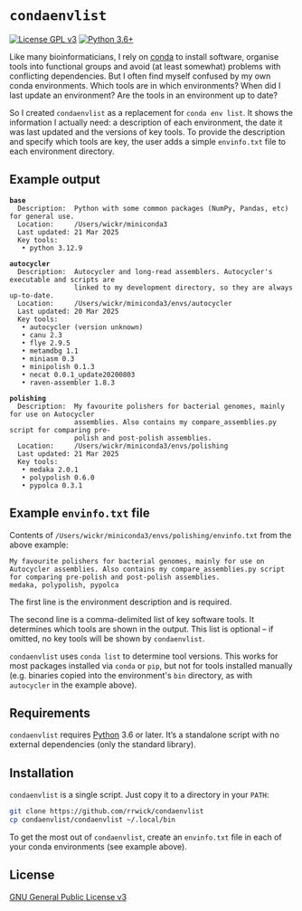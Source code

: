 # `condaenvlist`

[![License GPL v3](https://img.shields.io/badge/license-GPL%20v3-blue.svg)](https://www.gnu.org/licenses/gpl-3.0.en.html) [![Python 3.6+](https://img.shields.io/badge/python-3.6%2B-blue.svg)](https://www.python.org/downloads/)


Like many bioinformaticians, I rely on [conda](https://www.anaconda.com/docs/getting-started/miniconda/main) to install software, organise tools into functional groups and avoid (at least somewhat) problems with conflicting dependencies. But I often find myself confused by my own conda environments. Which tools are in which environments? When did I last update an environment? Are the tools in an environment up to date?

So I created `condaenvlist` as a replacement for `conda env list`. It shows the information I actually need: a description of each environment, the date it was last updated and the versions of key tools. To provide the description and specify which tools are key, the user adds a simple `envinfo.txt` file to each environment directory.



## Example output

<pre><code><b>base</b>
  Description:  Python with some common packages (NumPy, Pandas, etc) for general use.
  Location:     /Users/wickr/miniconda3
  Last updated: 21 Mar 2025
  Key tools:
   • python 3.12.9

<b>autocycler</b>
  Description:  Autocycler and long-read assemblers. Autocycler's executable and scripts are
                linked to my development directory, so they are always up-to-date.
  Location:     /Users/wickr/miniconda3/envs/autocycler
  Last updated: 20 Mar 2025
  Key tools:
   • autocycler (version unknown)
   • canu 2.3
   • flye 2.9.5
   • metamdbg 1.1
   • miniasm 0.3
   • minipolish 0.1.3
   • necat 0.0.1_update20200803
   • raven-assembler 1.8.3

<b>polishing</b>
  Description:  My favourite polishers for bacterial genomes, mainly for use on Autocycler
                assemblies. Also contains my compare_assemblies.py script for comparing pre-
                polish and post-polish assemblies.
  Location:     /Users/wickr/miniconda3/envs/polishing
  Last updated: 21 Mar 2025
  Key tools:
   • medaka 2.0.1
   • polypolish 0.6.0
   • pypolca 0.3.1</code></pre>



## Example `envinfo.txt` file

Contents of `/Users/wickr/miniconda3/envs/polishing/envinfo.txt` from the above example:
```
My favourite polishers for bacterial genomes, mainly for use on Autocycler assemblies. Also contains my compare_assemblies.py script for comparing pre-polish and post-polish assemblies.
medaka, polypolish, pypolca
```

The first line is the environment description and is required.

The second line is a comma-delimited list of key software tools. It determines which tools are shown in the output. This list is optional – if omitted, no key tools will be shown by `condaenvlist`.

`condaenvlist` uses `conda list` to determine tool versions. This works for most packages installed via `conda` or `pip`, but not for tools installed manually (e.g. binaries copied into the environment's `bin` directory, as with `autocycler` in the example above).



## Requirements

`condaenvlist` requires [Python](https://www.python.org/) 3.6 or later. It’s a standalone script with no external dependencies (only the standard library).



## Installation

`condaenvlist` is a single script. Just copy it to a directory in your `PATH`:
```bash
git clone https://github.com/rrwick/condaenvlist
cp condaenvlist/condaenvlist ~/.local/bin
```

To get the most out of `condaenvlist`, create an `envinfo.txt` file in each of your conda environments (see example above).



## License

[GNU General Public License v3](https://www.gnu.org/licenses/gpl-3.0.html)
